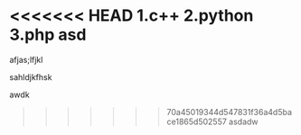 <<<<<<< HEAD
1.c++
2.python 
3.php
asd
=======
afjas;lfjkl

sahldjkfhsk

awdk
>>>>>>> 70a45019344d547831f36a4d5bace1865d502557
asdadw